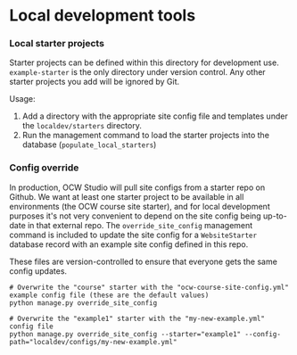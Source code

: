 # Local development tools

### Local starter projects

Starter projects can be defined within this directory for development use. `example-starter` is the only directory
under version control. Any other starter projects you add will be ignored by Git.

Usage:

1. Add a directory with the appropriate site config file and templates under the `localdev/starters` directory.
2. Run the management command to load the starter projects into the database (`populate_local_starters`)

### Config override

In production, OCW Studio will pull site configs from a starter repo on Github. We want at least one starter project
to be available in all environments (the OCW course site starter), and for local development purposes it's not very
convenient to depend on the site config being up-to-date in that external repo. The `override_site_config` management
command is included to update the site config for a `WebsiteStarter` database record with an example site config
defined in this repo.

These files are version-controlled to ensure that everyone gets the same config updates.

```
# Overwrite the "course" starter with the "ocw-course-site-config.yml" example config file (these are the default values)
python manage.py override_site_config

# Overwrite the "example1" starter with the "my-new-example.yml" config file
python manage.py override_site_config --starter="example1" --config-path="localdev/configs/my-new-example.yml"
```
